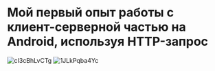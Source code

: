# Мой первый опыт работы с клиент-серверной частью на Android, используя HTTP-запрос

![cI3cBhLvCTg](https://user-images.githubusercontent.com/56756554/91646207-7ab4a400-ea55-11ea-96a2-4fca68186a60.jpg)
![1JLkPqba4Yc](https://user-images.githubusercontent.com/56756554/91646209-7be5d100-ea55-11ea-84fa-0265017cc092.jpg)

